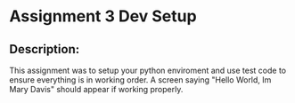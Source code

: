 # Assignment 3 Dev Setup
## Description:
This assignment was to setup your python enviroment and use test code to ensure everything is in working order. A screen saying "Hello World, Im Mary Davis" should appear if working properly.
